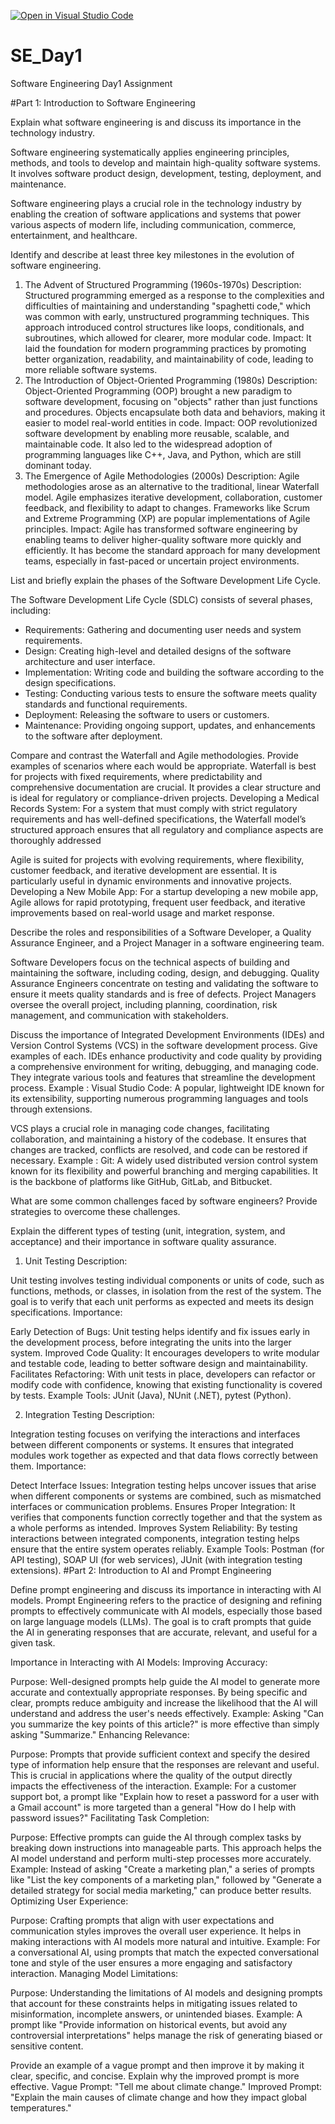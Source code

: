[![Open in Visual Studio Code](https://classroom.github.com/assets/open-in-vscode-2e0aaae1b6195c2367325f4f02e2d04e9abb55f0b24a779b69b11b9e10269abc.svg)](https://classroom.github.com/online_ide?assignment_repo_id=15565827&assignment_repo_type=AssignmentRepo)
# SE_Day1
Software Engineering Day1 Assignment

#Part 1: Introduction to Software Engineering

Explain what software engineering is and discuss its importance in the technology industry.

Software engineering systematically applies engineering principles, methods, and tools to develop and maintain high-quality software systems. It involves software product design, development, testing, deployment, and maintenance.

Software engineering plays a crucial role in the technology industry by enabling the creation of software applications and systems that power various aspects of modern life, including communication, commerce, entertainment, and healthcare.

Identify and describe at least three key milestones in the evolution of software engineering.
1. The Advent of Structured Programming (1960s-1970s)
Description: Structured programming emerged as a response to the complexities and difficulties of maintaining and understanding "spaghetti code," which was common with early, unstructured programming techniques. This approach introduced control structures like loops, conditionals, and subroutines, which allowed for clearer, more modular code.
Impact: It laid the foundation for modern programming practices by promoting better organization, readability, and maintainability of code, leading to more reliable software systems.
2. The Introduction of Object-Oriented Programming (1980s)
Description: Object-Oriented Programming (OOP) brought a new paradigm to software development, focusing on "objects" rather than just functions and procedures. Objects encapsulate both data and behaviors, making it easier to model real-world entities in code.
Impact: OOP revolutionized software development by enabling more reusable, scalable, and maintainable code. It also led to the widespread adoption of programming languages like C++, Java, and Python, which are still dominant today.
3. The Emergence of Agile Methodologies (2000s)
Description: Agile methodologies arose as an alternative to the traditional, linear Waterfall model. Agile emphasizes iterative development, collaboration, customer feedback, and flexibility to adapt to changes. Frameworks like Scrum and Extreme Programming (XP) are popular implementations of Agile principles.
Impact: Agile has transformed software engineering by enabling teams to deliver higher-quality software more quickly and efficiently. It has become the standard approach for many development teams, especially in fast-paced or uncertain project environments.

List and briefly explain the phases of the Software Development Life Cycle.

The Software Development Life Cycle (SDLC) consists of several phases, including:
  - Requirements: Gathering and documenting user needs and system requirements.
  - Design: Creating high-level and detailed designs of the software architecture and user interface.
  - Implementation: Writing code and building the software according to the design specifications.
  - Testing: Conducting various tests to ensure the software meets quality standards and functional requirements.
  - Deployment: Releasing the software to users or customers.
  - Maintenance: Providing ongoing support, updates, and enhancements to the software after deployment.
    
Compare and contrast the Waterfall and Agile methodologies. Provide examples of scenarios where each would be appropriate.
Waterfall is best for projects with fixed requirements, where predictability and comprehensive documentation are crucial. It provides a clear structure and is ideal for regulatory or compliance-driven projects.
Developing a Medical Records System: For a system that must comply with strict regulatory requirements and has well-defined specifications, the Waterfall model’s structured approach ensures that all regulatory and compliance aspects are thoroughly addressed

Agile is suited for projects with evolving requirements, where flexibility, customer feedback, and iterative development are essential. It is particularly useful in dynamic environments and innovative projects.
Developing a New Mobile App: For a startup developing a new mobile app, Agile allows for rapid prototyping, frequent user feedback, and iterative improvements based on real-world usage and market response.

Describe the roles and responsibilities of a Software Developer, a Quality Assurance Engineer, and a Project Manager in a software engineering team.

Software Developers focus on the technical aspects of building and maintaining the software, including coding, design, and debugging.
Quality Assurance Engineers concentrate on testing and validating the software to ensure it meets quality standards and is free of defects.
Project Managers oversee the overall project, including planning, coordination, risk management, and communication with stakeholders.

Discuss the importance of Integrated Development Environments (IDEs) and Version Control Systems (VCS) in the software development process. Give examples of each.
IDEs enhance productivity and code quality by providing a comprehensive environment for writing, debugging, and managing code. They integrate various tools and features that streamline the development process.
Example : Visual Studio Code: A popular, lightweight IDE known for its extensibility, supporting numerous programming languages and tools through extensions.

VCS plays a crucial role in managing code changes, facilitating collaboration, and maintaining a history of the codebase. It ensures that changes are tracked, conflicts are resolved, and code can be restored if necessary.
Example : Git: A widely used distributed version control system known for its flexibility and powerful branching and merging capabilities. It is the backbone of platforms like GitHub, GitLab, and Bitbucket. 

What are some common challenges faced by software engineers? Provide strategies to overcome these challenges.


Explain the different types of testing (unit, integration, system, and acceptance) and their importance in software quality assurance.

1. Unit Testing
Description:

Unit testing involves testing individual components or units of code, such as functions, methods, or classes, in isolation from the rest of the system. The goal is to verify that each unit performs as expected and meets its design specifications.
Importance:

Early Detection of Bugs: Unit testing helps identify and fix issues early in the development process, before integrating the units into the larger system.
Improved Code Quality: It encourages developers to write modular and testable code, leading to better software design and maintainability.
Facilitates Refactoring: With unit tests in place, developers can refactor or modify code with confidence, knowing that existing functionality is covered by tests.
Example Tools: JUnit (Java), NUnit (.NET), pytest (Python).

2. Integration Testing
Description:

Integration testing focuses on verifying the interactions and interfaces between different components or systems. It ensures that integrated modules work together as expected and that data flows correctly between them.
Importance:

Detect Interface Issues: Integration testing helps uncover issues that arise when different components or systems are combined, such as mismatched interfaces or communication problems.
Ensures Proper Integration: It verifies that components function correctly together and that the system as a whole performs as intended.
Improves System Reliability: By testing interactions between integrated components, integration testing helps ensure that the entire system operates reliably.
Example Tools: Postman (for API testing), SOAP UI (for web services), JUnit (with integration testing extensions).
#Part 2: Introduction to AI and Prompt Engineering


Define prompt engineering and discuss its importance in interacting with AI models.
Prompt Engineering refers to the practice of designing and refining prompts to effectively communicate with AI models, especially those based on large language models (LLMs). The goal is to craft prompts that guide the AI in generating responses that are accurate, relevant, and useful for a given task.

Importance in Interacting with AI Models:
Improving Accuracy:

Purpose: Well-designed prompts help guide the AI model to generate more accurate and contextually appropriate responses. By being specific and clear, prompts reduce ambiguity and increase the likelihood that the AI will understand and address the user's needs effectively.
Example: Asking "Can you summarize the key points of this article?" is more effective than simply asking "Summarize."
Enhancing Relevance:

Purpose: Prompts that provide sufficient context and specify the desired type of information help ensure that the responses are relevant and useful. This is crucial in applications where the quality of the output directly impacts the effectiveness of the interaction.
Example: For a customer support bot, a prompt like "Explain how to reset a password for a user with a Gmail account" is more targeted than a general "How do I help with password issues?"
Facilitating Task Completion:

Purpose: Effective prompts can guide the AI through complex tasks by breaking down instructions into manageable parts. This approach helps the AI model understand and perform multi-step processes more accurately.
Example: Instead of asking "Create a marketing plan," a series of prompts like "List the key components of a marketing plan," followed by "Generate a detailed strategy for social media marketing," can produce better results.
Optimizing User Experience:

Purpose: Crafting prompts that align with user expectations and communication styles improves the overall user experience. It helps in making interactions with AI models more natural and intuitive.
Example: For a conversational AI, using prompts that match the expected conversational tone and style of the user ensures a more engaging and satisfactory interaction.
Managing Model Limitations:

Purpose: Understanding the limitations of AI models and designing prompts that account for these constraints helps in mitigating issues related to misinformation, incomplete answers, or unintended biases.
Example: A prompt like "Provide information on historical events, but avoid any controversial interpretations" helps manage the risk of generating biased or sensitive content.

Provide an example of a vague prompt and then improve it by making it clear, specific, and concise. Explain why the improved prompt is more effective.
Vague Prompt: "Tell me about climate change."
Improved Prompt: "Explain the main causes of climate change and how they impact global temperatures."
